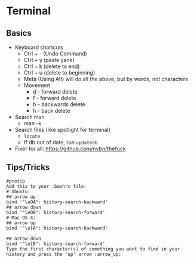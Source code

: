 # Terminal

## Basics

* Keyboard shortcuts
	* Ctrl + - (Undo Command)
	* Ctrl + y (paste yank)
	* Ctrl + k (delete to end)
	* Ctrl + u (delete to beginning)
	* Meta (Using Alt) will do all the above, but by words, not characters
	* Movement
		* d - forward delete
		* f - forward delete
		* b - backwards delete
		* h - back delete
* Search man
	* man -k
* Search files (like spotlight for terminal)
	* `locate`
	* If db out of date, run `updatedb`
* Fixer for all: <https://github.com/nvbn/thefuck>

## Tips/Tricks

```
#protip
Add this to your .bashrc file:
# Ubuntu:
## arrow up
bind '"\eOA": history-search-backward'
## arrow down
bind '"\eOB": history-search-forward'
# Mac OS X:
## arrow up
bind '"\e[A": history-search-backward'
 
## arrow down
bind '"\e[B": history-search-forward'
Type the first character(s) of something you want to find in your history and press the 'up' arrow :arrow_up:
```